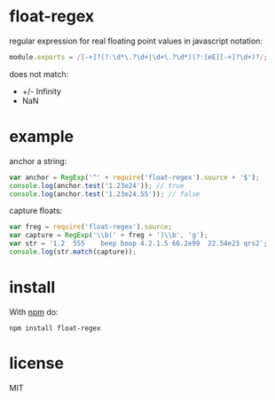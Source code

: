 # float-regex

regular expression for real floating point values in javascript notation:

``` js
module.exports = /[-+]?(?:\d*\.?\d+|\d+\.?\d*)(?:[eE][-+]?\d+)?/;
```

does not match:

* +/- Infinity
* NaN

# example

anchor a string:

``` js
var anchor = RegExp('^' + require('float-regex').source + '$');
console.log(anchor.test('1.23e24')); // true
console.log(anchor.test('1.23e24.55')); // false
```

capture floats:

``` js
var freg = require('float-regex').source;
var capture = RegExp('\\b(' + freg + ')\\b', 'g');
var str = '1.2  555    beep boop 4.2.1.5 66.2e99  22.54e23 qrs2';
console.log(str.match(capture));
```

# install

With [npm](https://npmjs.org) do:

```
npm install float-regex
```

# license

MIT

